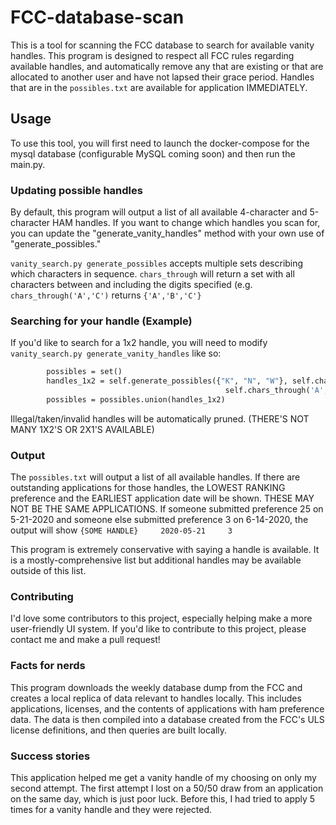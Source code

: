 # FCC-database-scan
This is a tool for scanning the FCC database to search for available vanity handles. This program is designed to respect all FCC rules regarding available handles, and automatically remove any that are existing or that are allocated to another user and have not lapsed their grace period. 
Handles that are in the `possibles.txt` are available for application IMMEDIATELY.

## Usage
To use this tool, you will first need to launch the docker-compose for the mysql database (configurable MySQL coming soon) and then run the main.py.

### Updating possible handles
By default, this program will output a list of all available 4-character and 5-character HAM handles. If you want to change which handles you scan for, you can update
the "generate_vanity_handles" method with your own use of "generate_possibles."

`vanity_search.py generate_possibles` accepts multiple sets describing which characters in sequence. `chars_through` will return a set with all characters between and including the digits
specified (e.g. `chars_through('A','C')` returns `{'A','B','C'}`

### Searching for your handle (Example)

If you'd like to search for a 1x2 handle, you will need to modify `vanity_search.py generate_vanity_handles` like so:
```def generate_vanity_handles(self):
		possibles = set()
		handles_1x2 = self.generate_possibles({"K", "N", "W"}, self.chars_through('0', '9'), self.chars_through('A', 'Z'),
												self.chars_through('A', 'Z'))
		possibles = possibles.union(handles_1x2)
```
Illegal/taken/invalid handles will be automatically pruned. (THERE'S NOT MANY 1X2'S OR 2X1'S AVAILABLE)

### Output
The `possibles.txt` will output a list of all available handles. If there are outstanding applications for those handles, the LOWEST RANKING preference and the EARLIEST application date will be shown. THESE MAY NOT BE THE SAME APPLICATIONS. If someone submitted preference 25 on 5-21-2020 and someone else submitted preference 3 on 6-14-2020, the output will show `{SOME HANDLE}     2020-05-21     3`

This program is extremely conservative with saying a handle is available. It is a mostly-comprehensive list but additional handles may be available outside of this list.

### Contributing
I'd love some contributors to this project, especially helping make a more user-friendly UI system. If you'd like to contribute to this project, please contact me and make a pull
request!

### Facts for nerds
This program downloads the weekly database dump from the FCC and creates a local replica of data relevant to handles locally. This includes applications, licenses, and the contents of applications with ham preference data. The data is then compiled into a database created from the FCC's ULS license definitions, and then queries are built locally.

### Success stories
This application helped me get a vanity handle of my choosing on only my second attempt. The first attempt I lost on a 50/50 draw from an application on the same day, which is just poor luck. Before this, I had tried to apply 5 times for a vanity handle and they were rejected.
